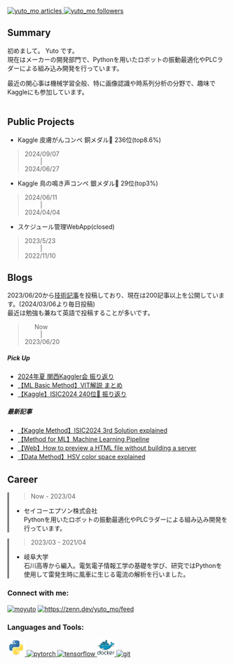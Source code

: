 <p align="left">
  <!-- <a href="https://github.com/yuto-m12">
    <img height="20" src="https://komarev.com/ghpvc/?username=yuto-m12" />
  </a>
  <a href="https://github.com/Keichan15">
    <img height="20" src="https://img.shields.io/github/followers/yuto-m12?label=follow&logo=github&style=flat" />
  </a> -->
  <!-- Like のバッジ -->
  <!-- <a href="https://zenn.dev/yuto_mo">
    <img src="https://zenn.badge.nikaera.com/s/yuto_mo/likes?style=plastic" alt="yuto_mo likes" />
  </a> -->
  <!-- Articles のバッジ -->
  <a href="https://zenn.dev/yuto_mo/articles">
    <img src="https://zenn.badge.nikaera.com/s/yuto_mo/articles?style=plastic" alt="yuto_mo articles" />
  </a>
  <!-- Followers のバッジ -->
  <a href="https://zenn.dev/yuto_mo/followers">
    <img src="https://zenn.badge.nikaera.com/s/yuto_mo/followers?style=plastic" alt="yuto_mo followers" />
  </a>

## Summary
初めまして。 Yuto です。  
現在はメーカーの開発部門で、Pythonを用いたロボットの振動最適化やPLCラダーによる組み込み開発を行っています。

最近の関心事は機械学習全般、特に画像認識や時系列分析の分野で、趣味でKaggleにも参加しています。
<br>
<br>


## Public Projects
<!-- >2024/09/07 - 2024/06/27 -->
- Kaggle 皮膚がんコンペ 銅メダル🥉 236位(top8.6%)
>2024/09/07  
>&nbsp;&nbsp;&nbsp;&nbsp;&nbsp;&nbsp;&nbsp;&nbsp;&nbsp;|  
>2024/06/27
- Kaggle 鳥の鳴き声コンペ 銀メダル🥈 29位(top3%) 
>2024/06/11  
>&nbsp;&nbsp;&nbsp;&nbsp;&nbsp;&nbsp;&nbsp;&nbsp;&nbsp;|  
>2024/04/04
- スケジュール管理WebApp(closed)
>2023/5/23  
>&nbsp;&nbsp;&nbsp;&nbsp;&nbsp;&nbsp;&nbsp;&nbsp;&nbsp;|  
>2022/11/10

## Blogs
2023/06/20から[技術記事](https://zenn.dev/yuto_mo)を投稿しており、現在は200記事以上を公開しています。(2024/03/06より毎日投稿)  
最近は勉強も兼ねて英語で投稿することが多いです。

>&nbsp;&nbsp;&nbsp;&nbsp;&nbsp;&thinsp;Now  
>&nbsp;&nbsp;&nbsp;&nbsp;&nbsp;&nbsp;&nbsp;&nbsp;&nbsp;|  
>2023/06/20
##### Pick Up

- [2024年夏 関西Kaggler会 振り返り](https://zenn.dev/yuto_mo/articles/9366013cba8d11)
- [【ML Basic Method】VIT解説 まとめ](https://zenn.dev/yuto_mo/articles/d42cce7a8441fa)
- [【Kaggle】ISIC2024 240位🥉 振り返り](https://zenn.dev/yuto_mo/articles/9366013cba8d11)


##### 最新記事
<!-- BLOG-POST-LIST:START -->
- [【Kaggle Method】ISIC2024 3rd Solution explained](https://zenn.dev/yuto_mo/articles/d3411b501679d4)
- [【Method for ML】Machine Learning Pipeline](https://zenn.dev/yuto_mo/articles/e07e110c898bb4)
- [【Web】How to preview a HTML file without building a server](https://zenn.dev/yuto_mo/articles/8155ae05d9be02)
- [【Data Method】HSV color space explained](https://zenn.dev/yuto_mo/articles/2f4e8168cc817f)
<!-- BLOG-POST-LIST:END -->


## Career

<div style="border-left: 4px solid gray; padding-left: 10px;">

>Now - 2023/04
- セイコーエプソン株式会社   
Pythonを用いたロボットの振動最適化やPLCラダーによる組み込み開発を行っています。<br>

</div>

<div style="border-left: 4px solid gray; padding-left: 10px;">

>2023/03 - 2021/04
- 岐阜大学  
石川高専から編入。電気電子情報工学の基礎を学び、研究ではPythonを使用して雷発生時に風車に生じる電流の解析を行いました。

</div>



<h3 align="left">Connect with me:</h3>
<p align="left">
<a href="https://kaggle.com/moyuto" target="blank"><img align="center" src="https://raw.githubusercontent.com/rahuldkjain/github-profile-readme-generator/master/src/images/icons/Social/kaggle.svg" alt="moyuto" height="30" width="40" /></a>
<a href="/https://zenn.dev/yuto_mo/feed" target="blank"><img align="center" src="https://raw.githubusercontent.com/rahuldkjain/github-profile-readme-generator/master/src/images/icons/Social/rss.svg" alt="https://zenn.dev/yuto_mo/feed" height="30" width="40" /></a>
</p>
<h3 align="left">Languages and Tools:</h3>
<p align="left"> 
<a href="https://www.python.org" target="_blank" rel="noreferrer"> 
<img src="https://raw.githubusercontent.com/devicons/devicon/master/icons/python/python-original.svg" alt="python" width="40" height="40"/> 
</a> 
<a href="https://pytorch.org/" target="_blank" rel="noreferrer"> <img src="https://www.vectorlogo.zone/logos/pytorch/pytorch-icon.svg" alt="pytorch" width="40" height="40"/> 
</a> 
<a href="https://www.tensorflow.org" target="_blank" rel="noreferrer"> 
<img src="https://www.vectorlogo.zone/logos/tensorflow/tensorflow-icon.svg" alt="tensorflow" width="40" height="40"/> 
</a> 
<a href="https://www.docker.com/" target="_blank" rel="noreferrer">
<img src="https://raw.githubusercontent.com/devicons/devicon/master/icons/docker/docker-original-wordmark.svg" alt="docker" width="40" height="40"/> 
</a> 
<a href="https://git-scm.com/" target="_blank" rel="noreferrer"> 
<img src="https://www.vectorlogo.zone/logos/git-scm/git-scm-icon.svg" alt="git" width="40" height="40"/>
</a>
